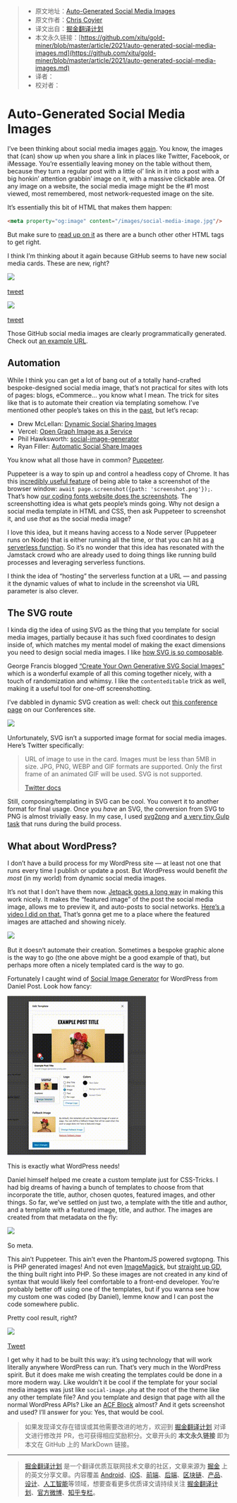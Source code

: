 > * 原文地址：[Auto-Generated Social Media Images](https://css-tricks.com/auto-generated-social-media-images/)
> * 原文作者：[Chris Coyier](https://css-tricks.com/author/chriscoyier/)
> * 译文出自：[掘金翻译计划](https://github.com/xitu/gold-miner)
> * 本文永久链接：[https://github.com/xitu/gold-miner/blob/master/article/2021/auto-generated-social-media-images.md](https://github.com/xitu/gold-miner/blob/master/article/2021/auto-generated-social-media-images.md)
> * 译者：
> * 校对者：

# Auto-Generated Social Media Images

I’ve been thinking about social media images [again](https://css-tricks.com/tag/social-media-images/). You know, the images that (can) show up when you share a link in places like Twitter, Facebook, or iMessage. You’re essentially leaving money on the table without them, because they turn a regular post with a little ol’ link in it into a post with a big honkin’ attention grabbin’ image on it, with a massive clickable area. Of any image on a website, the social media image might be the #1 most viewed, most remembered, most network-requested image on the site.

It’s essentially this bit of HTML that makes them happen:

```html
<meta property="og:image" content="/images/social-media-image.jpg"/>
```

But make sure to [read up on it](https://css-tricks.com/essential-meta-tags-social-media/) as there are a bunch other other HTML tags to get right.

I think I’m thinking about it again because GitHub seems to have new social media cards. These are new, right?

![](https://i0.wp.com/css-tricks.com/wp-content/uploads/2021/05/Screen-Shot-2021-05-06-at-10.14.23-AM.png?resize=1024%2C952&ssl=1)

[tweet](https://twitter.com/ladyleet/status/1390353733868040196)

![](https://i0.wp.com/css-tricks.com/wp-content/uploads/2021/05/Screen-Shot-2021-05-07-at-10.01.09-AM.png?resize=878%2C1024&ssl=1)

[tweet](https://twitter.com/erikkroes/status/1389889553872392192)

Those GitHub social media images are clearly programmatically generated. Check out [an example URL](https://opengraph.githubassets.com/f55622dadf147f30f9a583a9be18924ac4567e2f8169cab9af601ecb204ec77f/fempire/resources).

## Automation

While I think you can get a lot of bang out of a totally hand-crafted bespoke-designed social media image, that’s not practical for sites with lots of pages: blogs, eCommerce… you know what I mean. The trick for sites like that is to automate their creation via templating somehow. I’ve mentioned other people’s takes on this in the [past](https://css-tricks.com/social-cards-as-a-service/), but let’s recap:

* Drew McLellan: [Dynamic Social Sharing Images](https://24ways.org/2018/dynamic-social-sharing-images/)
* Vercel: [Open Graph Image as a Service](https://og-image.vercel.app/)
* Phil Hawksworth: [social-image-generator](https://github.com/philhawksworth/social-image-generator)
* Ryan Filler: [Automatic Social Share Images](https://www.ryanfiller.com/blog/automatic-social-share-images/)

You know what all those have in common? [Puppeteer](https://github.com/puppeteer/puppeteer).

Puppeteer is a way to spin up and control a headless copy of Chrome. It has this [incredibly useful feature](https://pptr.dev/#?product=Puppeteer&version=v5.2.1&show=api-pagescreenshotoptions) of being able to take a screenshot of the browser window: `await page.screenshot({path: 'screenshot.png'});`. That’s how [our coding fonts website does the screenshots](https://github.com/chriscoyier/coding-fonts/blob/master/takeScreenshots.js). The screenshotting idea is what gets people’s minds going. Why not design a social media template in HTML and CSS, then ask Puppeteer to screenshot it, and use *that* as the social media image?

I love this idea, but it means having access to a Node server (Puppeteer runs on Node) that is either running all the time, or that you can hit as [a serverless function](https://serverless.css-tricks.com/services/functions). So it’s no wonder that this idea has resonated with the Jamstack crowd who are already used to doing things like running build processes and leveraging serverless functions.

I think the idea of “hosting” the serverless function at a URL — and passing it the dynamic values of what to include in the screenshot via URL parameter is also clever.

## The SVG route

I kinda dig the idea of using SVG as the thing that you template for social media images, partially because it has such fixed coordinates to design inside of, which matches my mental model of making the exact dimensions you need to design social media images. I like [how SVG is so composable](https://css-tricks.com/swipey-image-grids/).

George Francis blogged [“Create Your Own Generative SVG Social Images”](https://georgefrancis.dev/writing/generative-svg-social-images/) which is a wonderful example of all this coming together nicely, with a touch of randomization and whimsy. I like the `contenteditable` trick as well, making it a useful tool for one-off screenshotting.

I’ve dabbled in dynamic SVG creation as well: check out [this conference page](https://conferences.css-tricks.com/conferences/2021-magnoliajs/) on our Conferences site.

![](https://i2.wp.com/css-tricks.com/wp-content/uploads/2021/05/CleanShot-2021-05-07-at-10.13.36@2x.png?resize=724%2C719&ssl=1)

Unfortunately, SVG isn’t a supported image format for social media images. Here’s Twitter specifically:

> URL of image to use in the card. Images must be less than 5MB in size. JPG, PNG, WEBP and GIF formats are supported. Only the first frame of an animated GIF will be used. SVG is not supported.
>
> [Twitter docs](https://developer.twitter.com/en/docs/twitter-for-websites/cards/overview/markup)

Still, composing/templating in SVG can be cool. You convert it to another format for final usage. Once you *have* an SVG, the conversion from SVG to PNG is almost trivially easy. In my case, I used [svg2png](https://www.npmjs.com/package/svg2png) and [a very tiny Gulp task](https://github.com/CSS-Tricks/conferences/blob/master/tasks/svg2png.js) that runs during the build process.

## What about WordPress?

I don’t have a build process for my WordPress site — at least not one that runs every time I publish or update a post. But WordPress would benefit *the most* (in my world) from dynamic social media images.

It’s not that I don’t have them now. [Jetpack goes a long way](https://jetpack.com/support/social/?aff=8638) in making this work nicely. It makes the “featured image” of the post the social media image, allows me to preview it, and auto-posts to social networks. [Here’s a video I did on that.](https://www.youtube.com/watch?v=WEKRuohH43A) That’s gonna get me to a place where the featured images are attached and showing nicely.

![](https://i1.wp.com/css-tricks.com/wp-content/uploads/2021/05/Screen-Shot-2021-05-07-at-12.12.12-PM.png?resize=567%2C533&ssl=1)

But it doesn’t automate their creation. Sometimes a bespoke graphic alone is the way to go (the one above might be a good example of that), but perhaps more often a nicely templated card is the way to go.

Fortunately I caught wind of [Social Image Generator](https://socialimagegenerator.com/) for WordPress from Daniel Post. Look how fancy:

![](https://github.com/PassionPenguin/gold-miner-images/blob/master/auto-generated-social-media-images-editor.gif?raw=true)

This is exactly what WordPress needs!

Daniel himself helped me create a custom template just for CSS-Tricks. I had big dreams of having a bunch of templates to choose from that incorporate the title, author, chosen quotes, featured images, and other things. So far, we’ve settled on just two, a template with the title and author, and a template with a featured image, title, and author. The images are created from that metadata on the fly:

![](https://i1.wp.com/css-tricks.com/wp-content/uploads/2021/05/Screen-Shot-2021-05-10-at-4.49.26-PM.png?resize=369%2C452&ssl=1)

So meta.

This ain’t Puppeteer. This ain’t even the PhantomJS powered svgtopng. This is PHP generated images! And not even [ImageMagick](https://imagemagick.org/index.php), but [straight up GD](https://www.php.net/manual/en/intro.image.php), the thing built right into PHP. So these images are not created in any kind of syntax that would likely feel comfortable to a front-end developer. You’re probably better off using one of the templates, but if you wanna see how my custom one was coded (by Daniel), lemme know and I can post the code somewhere public.

Pretty cool result, right?

![](https://i1.wp.com/css-tricks.com/wp-content/uploads/2021/05/Screen-Shot-2021-05-12-at-3.39.02-PM.png?resize=558%2C484&ssl=1)

[Tweet](https://twitter.com/css/status/1391758245178511366)

I get why it had to be built this way: it’s using technology that will work literally anywhere WordPress can run. That’s very much in the WordPress spirit. But it does make me wish creating the templates could be done in a more modern way. Like wouldn’t it be cool if the template for your social media images was just like `social-image.php` at the root of the theme like any other template file? And you template and design that page with all the normal WordPress APIs? Like an [ACF Block](https://www.advancedcustomfields.com/resources/blocks/) almost? And it gets screenshot and used? I’ll answer for you: Yes, that would be cool.

> 如果发现译文存在错误或其他需要改进的地方，欢迎到 [掘金翻译计划](https://github.com/xitu/gold-miner) 对译文进行修改并 PR，也可获得相应奖励积分。文章开头的 **本文永久链接** 即为本文在 GitHub 上的 MarkDown 链接。

---

> [掘金翻译计划](https://github.com/xitu/gold-miner) 是一个翻译优质互联网技术文章的社区，文章来源为 [掘金](https://juejin.im) 上的英文分享文章。内容覆盖 [Android](https://github.com/xitu/gold-miner#android)、[iOS](https://github.com/xitu/gold-miner#ios)、[前端](https://github.com/xitu/gold-miner#前端)、[后端](https://github.com/xitu/gold-miner#后端)、[区块链](https://github.com/xitu/gold-miner#区块链)、[产品](https://github.com/xitu/gold-miner#产品)、[设计](https://github.com/xitu/gold-miner#设计)、[人工智能](https://github.com/xitu/gold-miner#人工智能)等领域，想要查看更多优质译文请持续关注 [掘金翻译计划](https://github.com/xitu/gold-miner)、[官方微博](http://weibo.com/juejinfanyi)、[知乎专栏](https://zhuanlan.zhihu.com/juejinfanyi)。
